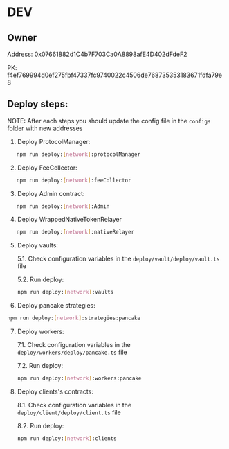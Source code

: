 # DEV

## Owner

Address: 0x07661882d1C4b7F703Ca0A8898afE4D402dFdeF2

PK: f4ef769994d0ef275fbf47337fc9740022c4506de768735353183671fdfa79e8

## Deploy steps:

NOTE: After each steps you should update the config file in the `configs` folder with new addresses

1. Deploy ProtocolManager:

```bash
   npm run deploy:[network]:protocolManager
```

2. Deploy FeeCollector:

```bash
   npm run deploy:[network]:feeCollector
```

3. Deploy Admin contract:

```bash
   npm run deploy:[network]:Admin
```

4. Deploy WrappedNativeTokenRelayer

```bash
   npm run deploy:[network]:nativeRelayer
```

5. Deploy vaults:

   5.1. Check configuration variables in the `deploy/vault/deploy/vault.ts` file

   5.2. Run deploy:

   ```bash
   npm run deploy:[network]:vaults
   ```

6. Deploy pancake strategies:

```bash
npm run deploy:[network]:strategies:pancake
```

7. Deploy workers:

   7.1. Check configuration variables in the `deploy/workers/deploy/pancake.ts` file

   7.2. Run deploy:

   ```bash
   npm run deploy:[network]:workers:pancake
   ```

8. Deploy clients's contracts:

   8.1. Check configuration variables in the `deploy/client/deploy/client.ts` file

   8.2. Run deploy:

   ```bash
   npm run deploy:[network]:clients
   ```
